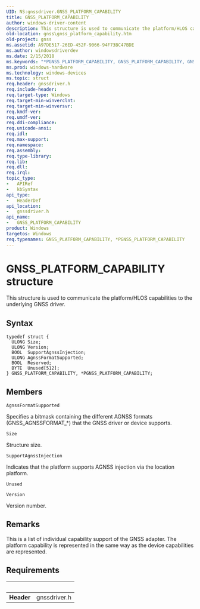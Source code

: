 ```yaml
---
UID: NS:gnssdriver.GNSS_PLATFORM_CAPABILITY
title: GNSS_PLATFORM_CAPABILITY
author: windows-driver-content
description: This structure is used to communicate the platform/HLOS capabilities to the underlying GNSS driver.
old-location: gnss\gnss_platform_capability.htm
old-project: gnss
ms.assetid: A97DE517-26ED-452F-9066-94F73BC47BDE
ms.author: windowsdriverdev
ms.date: 2/15/2018
ms.keywords: "*PGNSS_PLATFORM_CAPABILITY, GNSS_PLATFORM_CAPABILITY, GNSS_PLATFORM_CAPABILITY structure [Sensor Devices], PGNSS_PLATFORM_CAPABILITY, PGNSS_PLATFORM_CAPABILITY structure pointer [Sensor Devices], gnss.gnss_platform_capability, gnssdriver/GNSS_PLATFORM_CAPABILITY, gnssdriver/PGNSS_PLATFORM_CAPABILITY"
ms.prod: windows-hardware
ms.technology: windows-devices
ms.topic: struct
req.header: gnssdriver.h
req.include-header: 
req.target-type: Windows
req.target-min-winverclnt: 
req.target-min-winversvr: 
req.kmdf-ver: 
req.umdf-ver: 
req.ddi-compliance: 
req.unicode-ansi: 
req.idl: 
req.max-support: 
req.namespace: 
req.assembly: 
req.type-library: 
req.lib: 
req.dll: 
req.irql: 
topic_type:
-	APIRef
-	kbSyntax
api_type:
-	HeaderDef
api_location:
-	gnssdriver.h
api_name:
-	GNSS_PLATFORM_CAPABILITY
product: Windows
targetos: Windows
req.typenames: GNSS_PLATFORM_CAPABILITY, *PGNSS_PLATFORM_CAPABILITY
---
```


# GNSS_PLATFORM_CAPABILITY structure
This structure is used to communicate the platform/HLOS capabilities to the underlying GNSS driver.

## Syntax
````
typedef struct {
  ULONG Size;
  ULONG Version;
  BOOL  SupportAgnssInjection;
  ULONG AgnssFormatSupported;
  BOOL  Reserved;
  BYTE  Unused[512];
} GNSS_PLATFORM_CAPABILITY, *PGNSS_PLATFORM_CAPABILITY;
````

## Members


`AgnssFormatSupported`

Specifies a bitmask containing the different AGNSS formats (GNSS_AGNSSFORMAT_*) that the GNSS driver or device supports.

`Size`

Structure size.

`SupportAgnssInjection`

Indicates that the platform supports AGNSS injection via the location platform.

`Unused`



`Version`

Version number.

## Remarks
This is a list of individual capability support of the GNSS adapter. The platform capability is represented in the same way as the device capabilities are represented.

## Requirements
| &nbsp; | &nbsp; |
| ---- |:---- |
| **Header** | gnssdriver.h |